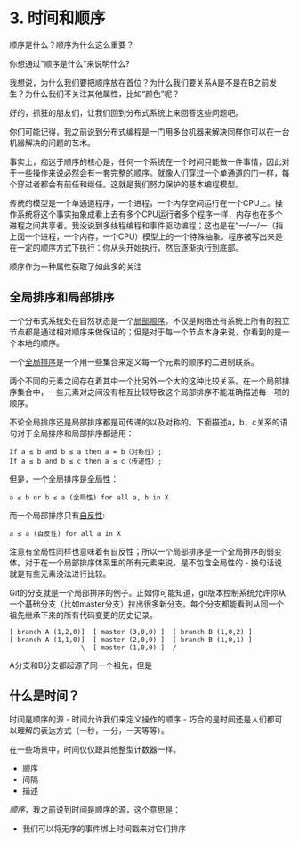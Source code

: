 # 3. 时间和顺序

顺序是什么？顺序为什么这么重要？

你想通过"顺序是什么"来说明什么?

我想说，为什么我们要把顺序放在首位？为什么我们要关系A是不是在B之前发生？为什么我们不关注其他属性，比如“颜色”呢？

好的，抓狂的朋友们，让我们回到分布式系统上来回答这些问题吧。

你们可能记得，我之前说到分布式编程是一门用多台机器来解决同样你可以在一台机器解决的问题的艺术。

事实上，痴迷于顺序的核心是，任何一个系统在一个时间只能做一件事情，因此对于一些操作来说必然会有一套完整的顺序。就像人们穿过一个单通道的门一样，每个穿过者都会有前任和继任。这就是我们努力保护的基本编程模型。

传统的模型是一个单通道程序，一个进程，一个内存空间运行在一个CPU上。操作系统将这个事实抽象成看上去有多个CPU运行者多个程序一样，内存也在多个进程之间共享者。我没说到多线程编程和事件驱动编程；这也是在“一/一/一（指上面一个进程，一个内存，一个CPU）模型上的一个特殊抽象。程序被写出来是在一定的顺序方式下执行：你从头开始执行，然后逐渐执行到底部。

顺序作为一种属性获取了如此多的关注



## 全局排序和局部排序

一个分布式系统处在自然状态是一个[局部顺序](http://en.wikipedia.org/wiki/Partially_ordered_set)。不仅是网络还有系统上所有的独立节点都是通过相对顺序来做保证的；但是对于每一个节点本身来说，你看到的是一个本地的顺序。

一个[全局排序](http://en.wikipedia.org/wiki/Total_order)是一个用一些集合来定义每一个元素的顺序的二进制联系。

两个不同的元素之间存在着其中一个比另外一个大的这种比较关系。在一个局部排序集合中，一些元素对之间没有相互比较导致这个局部排序不能准确描述每一项的顺序。

不论全局排序还是局部排序都是可传递的以及对称的。下面描述a，b，c关系的语句对于全局排序和局部排序都适用：

```
If a ≤ b and b ≤ a then a = b（对称性）;
If a ≤ b and b ≤ c then a ≤ c（传递性）;
```

但是，一个全局排序是[全局性](http://en.wikipedia.org/wiki/Total_relation)：

```
a ≤ b or b ≤ a (全局性) for all a, b in X 
```

而一个局部排序只有[自反性](http://en.wikipedia.org/wiki/Reflexive_relation):

```
a ≤ a (自反性) for all a in X
```

注意有全局性同样也意味着有自反性；所以一个局部排序是一个全局排序的弱变体。对于在一个局部排序体系里的所有元素来说，是不包含全局性的 - 换句话说就是有些元素没法进行比较。

Git的分支就是一个局部排序的例子。正如你可能知道，git版本控制系统允许你从一个基础分支（比如master分支）拉出很多新分支。每个分支都能看到从同一个祖先继承下来的所有代码变更的历史记录。

```
[ branch A (1,2,0)]  [ master (3,0,0) ]  [ branch B (1,0,2) ]
[ branch A (1,1,0)]  [ master (2,0,0) ]  [ branch B (1,0,1) ]
                  \  [ master (1,0,0) ]  /
```

A分支和B分支都起源了同一个祖先，但是



## 什么是时间？

时间是顺序的源 - 时间允许我们来定义操作的顺序 - 巧合的是时间还是人们都可以理解的表达方式（一秒，一分，一天等等）。

在一些场景中，时间仅仅跟其他整型计数器一样。

- 顺序
- 间隔
- 描述

*顺序*，我之前说到时间是顺序的源，这个意思是：

- 我们可以将无序的事件绑上时间戳来对它们排序